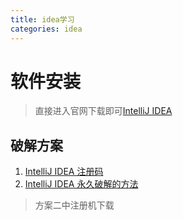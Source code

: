 ```yaml
---
title: idea学习
categories: idea
---
```


# 软件安装
> 直接进入官网下载即可[IntelliJ IDEA](https://www.jetbrains.com/idea/)

## 破解方案
1. [IntelliJ IDEA 注册码](http://idea.lanyus.com/)
2. [IntelliJ IDEA 永久破解的方法](http://blog.csdn.net/high2011/article/details/55005286)
> 方案二中注册机下载[](http://pan.baidu.com/s/1qYGuM1e)
